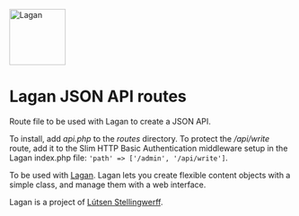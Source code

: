 [<img src="https://cdn.rawgit.com/lutsen/lagan/master/lagan-logo.svg" width="100" alt="Lagan">](https://github.com/lutsen/lagan)

Lagan JSON API routes
=====================

Route file to be used with Lagan to create a JSON API.

To install, add *api.php* to the *routes* directory. To protect the */api/write* route, add it to the Slim HTTP Basic Authentication middleware setup in the Lagan index.php file:
`'path' => ['/admin', '/api/write']`.

To be used with [Lagan](https://github.com/lutsen/lagan). Lagan lets you create flexible content objects with a simple class, and manage them with a web interface.

Lagan is a project of [Lútsen Stellingwerff](http://lutsen.net/).